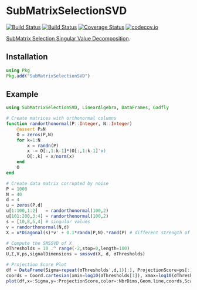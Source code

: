 # SubMatrixSelectionSVD

[![Build Status](https://travis-ci.org/rasmushenningsson/SubMatrixSelectionSVD.jl.svg?branch=master)](https://travis-ci.org/rasmushenningsson/SubMatrixSelectionSVD.jl)
[![Build Status](https://ci.appveyor.com/api/projects/status/github/rasmushenningsson/SubMatrixSelectionSVD.jl?svg=true)](https://ci.appveyor.com/project/rasmushenningsson/SubMatrixSelectionSVD-jl)
[![Coverage Status](https://coveralls.io/repos/rasmushenningsson/SubMatrixSelectionSVD.jl/badge.svg?branch=master&service=github)](https://coveralls.io/github/rasmushenningsson/SubMatrixSelectionSVD.jl?branch=master)
[![codecov.io](http://codecov.io/github/rasmushenningsson/SubMatrixSelectionSVD.jl/coverage.svg?branch=master)](http://codecov.io/github/rasmushenningsson/SubMatrixSelectionSVD.jl?branch=master)


[SubMatrix Selection Singular Value Decomposition](http://arxiv.org/abs/1710.08144).

## Installation
```julia
using Pkg
Pkg.add("SubMatrixSelectionSVD")
```

## Example
```julia
using SubMatrixSelectionSVD, LinearAlgebra, DataFrames, Gadfly

# Create matrices with orthonormal columns
function randorthonormal(P::Integer, N::Integer)
    @assert P≥N
    O = zeros(P,N)
    for k=1:N
        x = randn(P)
        x -= O[:,1:k-1]*(O[:,1:k-1]'x)
        O[:,k] = x/norm(x)
    end
    O
end

# Create data matrix corrupted by noise
P = 1000
N = 40
d = 4
u = zeros(P,d)
u[1:100,1:2]   = randorthonormal(100,2)
u[101:200,3:4] = randorthonormal(100,2)
s = [10,8,5,4] # singular values
v = randorthonormal(N,d)
X = u*Diagonal(s)*v' + 0.1*randn(P,N).*rand(P) # different strength of noise for different variables

# Compute the SMSSVD of X
σThresholds = 10 .^ range(-2,stop=0,length=100)
U,Σ,V,ps,signalDimensions = smssvd(X, d, σThresholds)

# Projection Score Plot
df = DataFrame(Sigma=repeat(σThresholds',d,1)[:], ProjectionScore=ps[:], NbrDims=repeat(1:d,1,length(σThresholds))[:])
coords = Coord.cartesian(xmin=log10(σThresholds[1]), xmax=log10(σThresholds[end]), ymin=0)
plot(df,x=:Sigma,y=:ProjectionScore,color=:NbrDims,Geom.line,coords,Scale.x_log10,Guide.xlabel("σ Threshold"),Guide.ylabel("Projection Score"),Guide.colorkey(title="Dimension"),Guide.title("Projection Score"))
```
